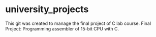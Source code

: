 # university_projects
This git was created to manage the final project of C lab course.
Final Project:
Programming assembler of 15-bit CPU with C.
